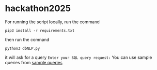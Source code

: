 # hackathon2025

For running the script locally, run the command

```pip3 install -r requirements.txt```

then run the comnand

```python3 dbNLP.py```

it will ask for a query `Enter your SQL query request:`
You can use sample queries from [sample queries](https://github.com/pm-azhar-mulla/hackathon2025/blob/basic-database-connection/Azhar/dbNLP/sample%20NLP.txt)
